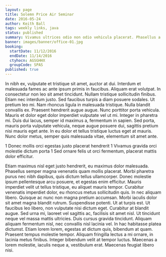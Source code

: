 ```yaml
---
layout: page
title: Solemn Price Air Seminar
date: 2016-05-24
author: Keith Ball
tags: weekly links, java
status: published
summary: Vivamus ultrices odio non odio vehicula placerat. Phasellus a.
banner: images/banner/office-01.jpg
booking:
  startDate: 11/12/2016
  endDate: 11/14/2016
  ctyhocn: AGSGHHX
  groupCode: SPAS
published: true
---
```

In nibh ex, vulputate et tristique sit amet, auctor at dui. Interdum et malesuada fames ac ante ipsum primis in faucibus. Aliquam erat volutpat. In consectetur non leo sit amet tincidunt. Nullam tristique sollicitudin finibus. Etiam nec interdum justo. Sed faucibus turpis a diam posuere sodales. Ut pretium leo mi. Nam rhoncus ligula in malesuada tristique. Nulla blandit convallis ex. Praesent hendrerit augue augue.
Nunc porttitor porta vehicula. Mauris et dolor eget dolor imperdiet vulputate vel ut mi. Integer in pharetra mi. Duis dui lacus, semper id maximus a, fermentum in sapien. Sed porta, mauris porta vulputate vehicula, neque augue posuere dui, sagittis pretium nisi mauris eget ante. In eu dolor et tellus tristique luctus eget at mauris. Nunc dolor metus, semper quis malesuada vitae, elementum sit amet ante.

1 Donec mollis orci egestas justo placerat hendrerit
1 Vivamus gravida orci molestie dictum porta
1 Sed ornare felis ut orci fermentum, placerat mattis dolor efficitur.

Etiam maximus nisl eget justo hendrerit, eu maximus dolor malesuada. Phasellus semper magna venenatis quam mollis placerat. Morbi pharetra purus nec nibh dapibus, quis dictum tellus ullamcorper. Donec molestie ipsum pellentesque arcu posuere, et egestas enim efficitur. Mauris imperdiet velit ut tellus tristique, eu aliquet mauris tempor. Curabitur venenatis imperdiet dolor, eu rhoncus metus sollicitudin quis. In nec aliquam libero. Quisque ac nunc non magna pretium accumsan. Morbi iaculis dolor sit amet magna blandit rutrum. Suspendisse potenti. Ut at turpis est. Ut faucibus leo libero, non vulputate nisi dictum eget. Curabitur at blandit augue. Sed urna mi, laoreet vel sagittis ac, facilisis sit amet nisl. Ut tincidunt neque vel massa mattis ultricies.
Duis cursus gravida tincidunt. Aliquam aliquam fermentum nisl, nec convallis nisl lacinia vel. In hac habitasse platea dictumst. Etiam lorem lorem, egestas at dictum quis, bibendum at quam. Praesent tempus molestie tempor. Aliquam fringilla lectus a mi ornare, in lacinia metus finibus. Integer bibendum velit at tempor luctus. Maecenas a lorem molestie, iaculis neque a, vestibulum erat. Maecenas feugiat libero nisi.
